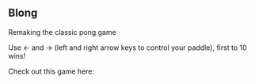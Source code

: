 ## Blong

Remaking the classic pong game

Use <- and -> (left and right arrow keys to control your paddle), first to 10 wins!

Check out this game here:
